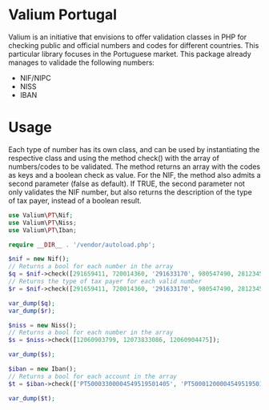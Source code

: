 # Valium Portugal

Valium is an initiative that envisions to offer validation classes in PHP for checking public and official numbers and codes for different countries. This particular library focuses in the Portuguese market. This package already manages to validade the following numbers:

* NIF/NIPC
* NISS
* IBAN

# Usage

Each type of number has its own class, and can be used by instantiating the respective class and using the method check() with the array of numbers/codes to be validated. The method returns an array with the codes as keys and a boolean check as value. For the NIF, the method also admits a second parameter (false as default). If TRUE, the second parameter not only validates the NIF number, but also returns the description of the type of tax payer, instead of a boolean result.

```php
use Valium\PT\Nif;
use Valium\PT\Niss;
use Valium\PT\Iban;

require __DIR__ . '/vendor/autoload.php';

$nif = new Nif();
// Returns a bool for each number in the array
$q = $nif->check([291659411, 720014360, '291633170', 980547490, 281234500, 510837620]);
// Returns the type of tax payer for each valid number
$r = $nif->check([291659411, 720014360, '291633170', 980547490, 281234500, 510837620], true);

var_dump($q);
var_dump($r);

$niss = new Niss();
// Returns a bool for each number in the array
$s = $niss->check([12060903799, 12073833086, 12060904475]);

var_dump($s);

$iban = new Iban();
// Returns a bool for each account in the array
$t = $iban->check(['PT50003300004549519501405', 'PT50001200004549519501405']);

var_dump($t);
```
